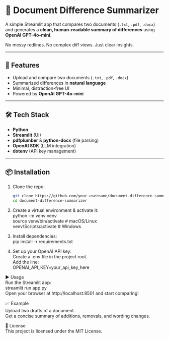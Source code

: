 # 📄 Document Difference Summarizer  

A simple Streamlit app that compares two documents (`.txt`, `.pdf`, `.docx`) and generates a **clean, human-readable summary of differences** using **OpenAI GPT-4o-mini**.  

No messy redlines. No complex diff views. Just clear insights.  

---

## 🚀 Features  
- Upload and compare two documents (`.txt`, `.pdf`, `.docx`)  
- Summarized differences in **natural language**  
- Minimal, distraction-free UI  
- Powered by **OpenAI GPT-4o-mini**  

---

## 🛠️ Tech Stack  
- **Python**  
- **Streamlit** (UI)  
- **pdfplumber** & **python-docx** (file parsing)  
- **OpenAI SDK** (LLM integration)  
- **dotenv** (API key management)  

---

## 📦 Installation  

1. Clone the repo:  
   ```bash
   git clone https://github.com/your-username/document-difference-summarizer.git
   cd document-difference-summarizer
   
2. Create a virtual environment & activate it:<br>
python -m venv venv <br>
source venv/bin/activate   # macOS/Linux <br>
venv\Scripts\activate      # Windows <br>

3. Install dependencies: <br>
pip install -r requirements.txt <br>

4. Set up your OpenAI API key: <br>
Create a .env file in the project root. <br>
Add the line:<br> 
OPENAI_API_KEY=your_api_key_here<br>

▶️ Usage <br>
Run the Streamlit app:<br>
streamlit run app.py<br>
Open your browser at http://localhost:8501 and start comparing!<br>

📈 Example<br>
Upload two drafts of a document.<br>
Get a concise summary of additions, removals, and wording changes.<br>

📜 License<br>
This project is licensed under the MIT License.
